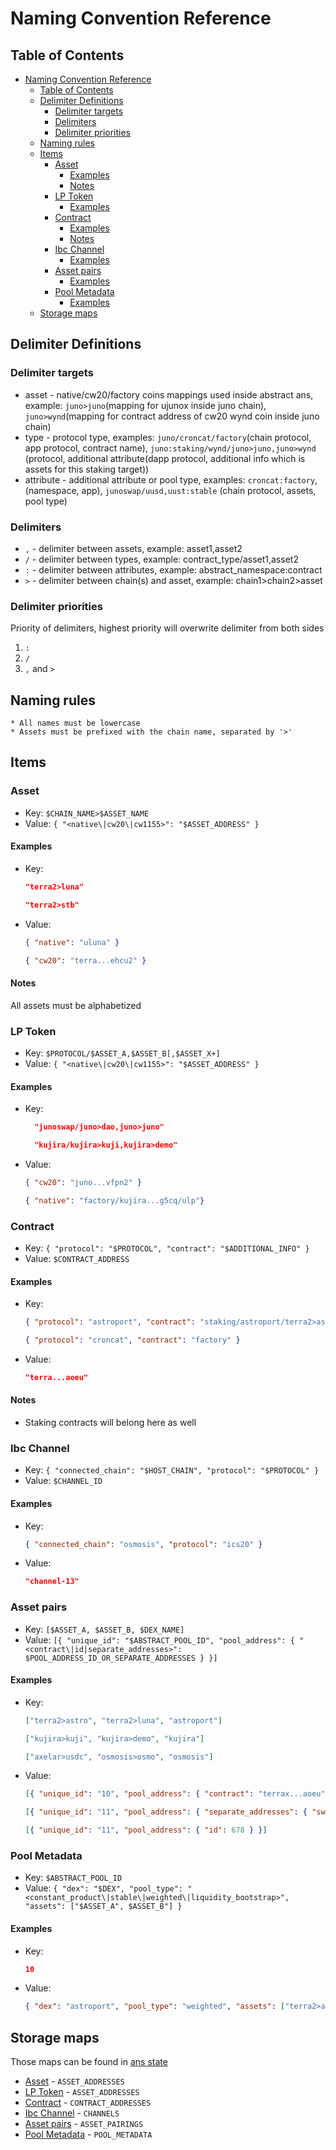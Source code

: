 # Naming Convention Reference

## Table of Contents
- [Naming Convention Reference](#naming-convention-reference)
  - [Table of Contents](#table-of-contents)
  - [Delimiter Definitions](#delimiter-definitions)
    - [Delimiter targets](#delimiter-targets)
    - [Delimiters](#delimiters)
    - [Delimiter priorities](#delimiter-priorities)
  - [Naming rules](#naming-rules)
  - [Items](#items)
    - [Asset](#asset)
      - [Examples](#examples)
      - [Notes](#notes)
    - [LP Token](#lp-token)
      - [Examples](#examples-1)
    - [Contract](#contract)
      - [Examples](#examples-2)
      - [Notes](#notes-1)
    - [Ibc Channel](#ibc-channel)
      - [Examples](#examples-3)
    - [Asset pairs](#asset-pairs)
      - [Examples](#examples-4)
    - [Pool Metadata](#pool-metadata)
      - [Examples](#examples-5)
  - [Storage maps](#storage-maps)


## Delimiter Definitions

### Delimiter targets
  - asset - native/cw20/factory coins mappings used inside abstract ans, example: `juno>juno`(mapping for ujunox inside juno chain), `juno>wynd`(mapping for contract address of cw20 wynd coin inside juno chain)
  - type - protocol type, examples: `juno/croncat/factory`(chain protocol, app protocol, contract name), `juno:staking/wynd/juno>juno,juno>wynd` (protocol, additional attribute(dapp protocol, additional info which is assets for this staking target))
  - attribute - additional attribute or pool type, examples: `croncat:factory`, (namespace, app), `junoswap/uusd,uust:stable` (chain protocol, assets, pool type)

### Delimiters
  - `,` - delimiter between assets, example: asset1,asset2
  - `/` - delimiter between types, example: contract_type/asset1,asset2
  - `:` - delimiter between attributes, example: abstract_namespace:contract
  - `>` - delimiter between chain(s) and asset, example: chain1>chain2>asset

### Delimiter priorities
Priority of delimiters, highest priority will overwrite delimiter from both sides
  1. `:`
  2. `/`
  3. `,` and  `>`

## Naming rules

    * All names must be lowercase
    * Assets must be prefixed with the chain name, separated by '>'

## Items

### Asset
- Key: `$CHAIN_NAME>$ASSET_NAME`
- Value: `{ "<native\|cw20\|cw1155>": "$ASSET_ADDRESS" }`
#### Examples
- Key:

    ```json
    "terra2>luna"
    ```

    ```json
    "terra2>stb"
    ```

- Value:

    ```json
    { "native": "uluna" }
    ```

    ```json
    { "cw20": "terra...ehcu2" }
    ```

#### Notes
All assets must be alphabetized

### LP Token
- Key: `$PROTOCOL/$ASSET_A,$ASSET_B[,$ASSET_X+]`
- Value: `{ "<native\|cw20\|cw1155>": "$ASSET_ADDRESS" }`

#### Examples
- Key: 

    ```json
      "junoswap/juno>dao,juno>juno"
    ```

    ```json
      "kujira/kujira>kuji,kujira>demo"
    ```

- Value:

    ```json
    { "cw20": "juno...vfpn2" }
    ```

    ```json
    { "native": "factory/kujira...g5cq/ulp"}
    ```

### Contract
- Key: `{ "protocol": "$PROTOCOL", "contract": "$ADDITIONAL_INFO" }`
- Value: `$CONTRACT_ADDRESS`

#### Examples
- Key:

    ```json
    { "protocol": "astroport", "contract": "staking/astroport/terra2>astro,terra2>luna" }
    ```
 
    ```json
    { "protocol": "croncat", "contract": "factory" }
    ```

- Value: 
    
    ```json
    "terra...aoeu"
    ```

#### Notes
- Staking contracts will belong here as well

### Ibc Channel
- Key: `{ "connected_chain": "$HOST_CHAIN", "protocol": "$PROTOCOL" }`
- Value: `$CHANNEL_ID`

#### Examples
- Key:

    ```json
    { "connected_chain": "osmosis", "protocol": "ics20" }
    ```

- Value:
 
    ```json
    "channel-13"
    ```

### Asset pairs
- Key: `[$ASSET_A, $ASSET_B, $DEX_NAME]`
- Value: `[{ "unique_id": "$ABSTRACT_POOL_ID", "pool_address": { "<contract\|id|separate_addresses>": $POOL_ADDRESS_ID_OR_SEPARATE_ADDRESSES } }]`

#### Examples
- Key: 

    ```json
    ["terra2>astro", "terra2>luna", "astroport"]
    ```

    ```json
    ["kujira>kuji", "kujira>demo", "kujira"]
    ```

    ```json
    ["axelar>usdc", "osmosis>osmo", "osmosis"]
    ```

- Value:
    
    ```json
    [{ "unique_id": "10", "pool_address": { "contract": "terrax...aoeu" } }]
    ```

    ```json
    [{ "unique_id": "11", "pool_address": { "separate_addresses": { "swap": "kujira...4jjh", "liquidity": "kuji...g5cq"} } }]
    ```

    ```json
    [{ "unique_id": "11", "pool_address": { "id": 678 } }]
    ```

### Pool Metadata
- Key: `$ABSTRACT_POOL_ID`
- Value: `{ "dex": "$DEX", "pool_type": "<constant_product\|stable\|weighted\|liquidity_bootstrap>", "assets": ["$ASSET_A", $ASSET_B"] }`
 
#### Examples
- Key:

    ```json
    10
    ```

- Value:

    ```json
    { "dex": "astroport", "pool_type": "weighted", "assets": ["terra2>astro", "terra2>luna"] }
    ```

## Storage maps
Those maps can be found in [ans state](../packages/abstract-core/src/native/ans_host.rs)
  - [Asset](#asset) - `ASSET_ADDRESSES`
  - [LP Token](#lp-token) - `ASSET_ADDRESSES`
  - [Contract](#contract) - `CONTRACT_ADDRESSES`
  - [Ibc Channel](#ibc-channel) - `CHANNELS`
  - [Asset pairs](#asset-pairs) - `ASSET_PAIRINGS`
  - [Pool Metadata](#pool-metadata) - `POOL_METADATA`
